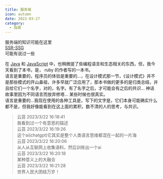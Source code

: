 ```yaml
---
title: 服务端
icon: autumn
date: 2022-03-27
category:
  - 指南
---
```



服务端的知识可能在这里  
[SSR-SSG](../front-end/philosophy/spa-ssr-ssg.md)  
可能有说过一些

在
[Java](./Java/README.md)
和
[JavaScript](../front-end/philosophy/javascript.md)
中，也稍微提了些编程语言和生态相关的东西，但，我今天看到了本书，是， ruby 的作者写的一本书。  
语言是重要的，程序员的体验是重要的...，在设计模式那一节，《设计模式》并不是那些模式的开山鼻祖，许多早就广泛应用了，那本书做的更多的是归类总结，并且给它们一个名字，对的，名字。有了名字之后，才可能会有之后的共识... 神话故事里因为不同语言而放弃修塔... 某些时候也很真实。  
语言是重要的...我现在使用的各种工具是，写下的文字是，它们本身可能确实什么都不是，但我好像能看到在这上面的累积，数不清的人的思考，与共识。

>云苔 2023/3/22 16:18:41  
我看到过一个有意思的描述  
云苔 2023/3/22 16:19:26  
这个ai(chatgpt)它其实是整个人类语言思维都混在一起的一片海  
云苔 2023/3/22 16:20:06  
从人从互联网上收集语料，然后训练出一个ai  
云苔 2023/3/22 16:20:18  
某种意义上的大融合  
云苔 2023/3/22 16:21:28  
世界人民大团结万岁！  
